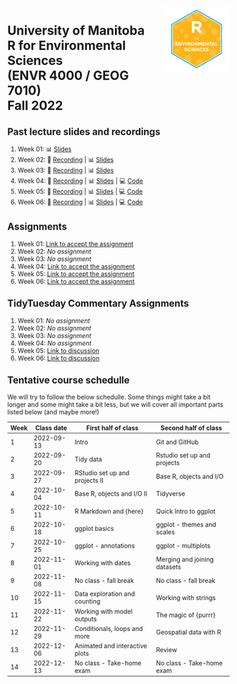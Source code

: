 <img src="img/R_for_EnvSci_2022_version.png" alt="course logo" align="right" height="150pm"/> 


# University of Manitoba </br> R for Environmental Sciences </br> (ENVR 4000 / GEOG 7010) </br> Fall 2022

## Past lecture slides and recordings

1. Week 01: :bar_chart: [Slides](https://www.dropbox.com/s/z3l3w6jb8paxah0/Wk1_UM_R_for_EnvSci.pptx?dl=0)
2. Week 02:  :movie_camera: [Recording](https://www.youtube.com/watch?v=NM4oab7EFMs) | :bar_chart: [Slides](https://www.dropbox.com/s/6009f41gfpzavs0/Wk2_UM_R_for_EnvSci.pptx?dl=0)
3. Week 03:  :movie_camera: [Recording](https://www.youtube.com/watch?v=_MwoIIsQbtk) | :bar_chart: [Slides](https://www.dropbox.com/s/gqgoe7x5oibwufd/Wk3_UM_R_for_EnvSci.pptx?dl=0)
4. Week 04:  :movie_camera: [Recording](https://youtu.be/SU8o8WwGPgk) | :bar_chart: [Slides](https://www.dropbox.com/s/5cs2l6nuy0ncpsj/Wk4_UM_R_for_EnvSci.pptx?dl=0) | :computer: [Code](https://github.com/UM-R-for-EnvSci-Fall-2022/Wk04-Class_materials)
5. Week 05:  :movie_camera: [Recording](https://youtu.be/QN-GrgyXjiM) | :bar_chart: [Slides](https://www.dropbox.com/s/ru9pfd1psbztlva/Wk5_UM_R_for_EnvSci.pptx?dl=0) | :computer: [Code](https://github.com/UM-R-for-EnvSci-Fall-2022/Wk05-Class_materials)
6. Week 06:  :movie_camera: [Recording](https://youtu.be/0B3ZDA911HQ) | :bar_chart: [Slides](https://www.dropbox.com/s/xwvll4pp22e0vyp/Wk6_UM_R_for_EnvSci.pptx?dl=0) | :computer: [Code](https://github.com/UM-R-for-EnvSci-Fall-2022/Wk06-Class_materials)

## Assignments

1. Week 01: [Link to accept the assignment](https://classroom.github.com/a/8y_DQDN6)
2. Week 02: *No assignment*
3. Week 03: *No assignment*
4. Week 04: [Link to accept the assignment](https://classroom.github.com/a/X8SJpUDO)
5. Week 05: [Link to accept the assignment](https://classroom.github.com/a/pDeHkKvV)
6. Week 06: [Link to accept the assignment](https://classroom.github.com/a/80r3O8Yi)

## TidyTuesday Commentary Assignments

1. Week 01: *No assignment*
2. Week 02: *No assignment*
3. Week 03: *No assignment*
4. Week 04: *No assignment*
5. Week 05: [Link to discussion](https://github.com/orgs/UM-R-for-EnvSci-Fall-2022/discussions/1)
6. Week 06: [Link to discussion](https://github.com/orgs/UM-R-for-EnvSci-Fall-2022/discussions/3)

## Tentative course schedulle

We will try to follow the below schedulle. Some things might take a bit longer and some might take a bit less, but we will cover all important parts listed below (and maybe more!)

Week | Class date | First half of class | Second half of class |
---- | ---------- | ------------------- | -------------------- |
1 | 2022-09-13 | Intro | Git and GitHub |
2 | 2022-09-20 | Tidy data | Rstudio set up and projects |
3 | 2022-09-27 | RStudio set up and projects II | Base R, objects and I/O |
4 | 2022-10-04 | Base R, objects and I/O II | Tidyverse |
5 | 2022-10-11 | R Markdown and {here} | Quick Intro to ggplot |
6 | 2022-10-18 | ggplot basics | ggplot - themes and scales |
7 | 2022-10-25 | ggplot - annotations | ggplot - multiplots |
8 | 2022-11-01 | Working with dates | Merging and joining datasets|
9 | 2022-11-08 | No class - fall break | No class - fall break |
10 | 2022-11-15 | Data exploration and counting | Working with strings |
11 | 2022-11-22 | Working with model outputs | The magic of {purrr} |
12 | 2022-11-29 | Conditionals, loops and more | Geospatial data with R|
13 | 2022-12-06 | Animated and interactive plots | Review |
14 |2022-12-13 | No class - Take-home exam | No class - Take-home exam |
